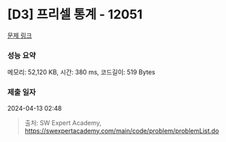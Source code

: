 # [D3] 프리셀 통계 - 12051 

[문제 링크](https://swexpertacademy.com/main/code/problem/problemDetail.do?contestProbId=AXmwMidaSLIDFARX) 

### 성능 요약

메모리: 52,120 KB, 시간: 380 ms, 코드길이: 519 Bytes

### 제출 일자

2024-04-13 02:48



> 출처: SW Expert Academy, https://swexpertacademy.com/main/code/problem/problemList.do